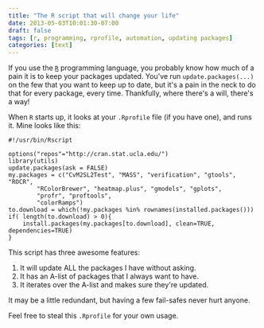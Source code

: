 ```yaml
---
title: "The R script that will change your life"
date: 2013-05-03T10:01:30-07:00
draft: false
tags: [r, programming, rprofile, automation, updating packages]
categories: [text]
---
```



If you use the [`R`](http://www.r-project.org/) programming language, you probably know how much of a pain it is to keep your packages updated. You've run `update.packages(...)` on the few that you want to keep up to date, but it's a pain in the neck to do that for every package, every time. Thankfully, where there's a will, there's a way!

When `R` starts up, it looks at your `.Rprofile` file (if you have one), and runs it. Mine looks like this:

    #!/usr/bin/Rscript
    
    options("repos"="http://cran.stat.ucla.edu/")
    library(utils)
    update.packages(ask = FALSE)
    my.packages = c("CvM2SL2Test", "MASS", "verification", "gtools", "ROCR",
    	    "RColorBrewer", "heatmap.plus", "gmodels", "gplots",
    	    "profr", "proftools",
    	    "colorRamps")
    to.download = which(!my.packages %in% rownames(installed.packages()))
    if( length(to.download) > 0){
        install.packages(my.packages[to.download], clean=TRUE, dependencies=TRUE)
    }

This script has three awesome features:

1. It will update ALL the packages I have without asking.
2. It has an A-list of packages that I always want to have.
3. It iterates over the A-list and makes sure they're updated.

It may be a little redundant, but having a few fail-safes never hurt anyone.

Feel free to steal this `.Rprofile` for your own usage.
